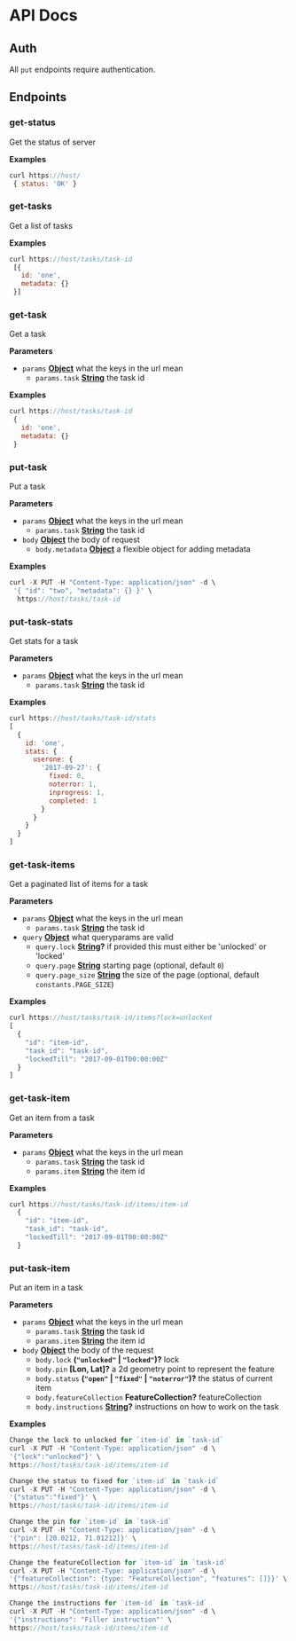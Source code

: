 # API Docs

## Auth

All `put` endpoints require authentication.

## Endpoints

<!-- Generated by documentation.js. Update this documentation by updating the source code. -->

### get-status

Get the status of server

**Examples**

```javascript
curl https://host/
 { status: 'OK' }
```

### get-tasks

Get a list of tasks

**Examples**

```javascript
curl https://host/tasks/task-id
 [{
   id: 'one',
   metadata: {}
 }]
```

### get-task

Get a task

**Parameters**

-   `params` **[Object](https://developer.mozilla.org/en-US/docs/Web/JavaScript/Reference/Global_Objects/Object)** what the keys in the url mean
    -   `params.task` **[String](https://developer.mozilla.org/en-US/docs/Web/JavaScript/Reference/Global_Objects/String)** the task id

**Examples**

```javascript
curl https://host/tasks/task-id
 {
   id: 'one',
   metadata: {}
 }
```

### put-task

Put a task

**Parameters**

-   `params` **[Object](https://developer.mozilla.org/en-US/docs/Web/JavaScript/Reference/Global_Objects/Object)** what the keys in the url mean
    -   `params.task` **[String](https://developer.mozilla.org/en-US/docs/Web/JavaScript/Reference/Global_Objects/String)** the task id
-   `body` **[Object](https://developer.mozilla.org/en-US/docs/Web/JavaScript/Reference/Global_Objects/Object)** the body of request
    -   `body.metadata` **[Object](https://developer.mozilla.org/en-US/docs/Web/JavaScript/Reference/Global_Objects/Object)** a flexible object for adding metadata

**Examples**

```javascript
curl -X PUT -H "Content-Type: application/json" -d \
 '{ "id": "two", "metadata": {} }' \
  https://host/tasks/task-id
```

### put-task-stats

Get stats for a task

**Parameters**

-   `params` **[Object](https://developer.mozilla.org/en-US/docs/Web/JavaScript/Reference/Global_Objects/Object)** what the keys in the url mean
    -   `params.task` **[String](https://developer.mozilla.org/en-US/docs/Web/JavaScript/Reference/Global_Objects/String)** the task id

**Examples**

```javascript
curl https://host/tasks/task-id/stats
[
  {
    id: 'one',
    stats: {
      userone: {
        '2017-09-27': {
          fixed: 0,
          noterror: 1,
          inprogress: 1,
          completed: 1
        }
      }
    }
  }
]
```

### get-task-items

Get a paginated list of items for a task

**Parameters**

-   `params` **[Object](https://developer.mozilla.org/en-US/docs/Web/JavaScript/Reference/Global_Objects/Object)** what the keys in the url mean
    -   `params.task` **[String](https://developer.mozilla.org/en-US/docs/Web/JavaScript/Reference/Global_Objects/String)** the task id
-   `query` **[Object](https://developer.mozilla.org/en-US/docs/Web/JavaScript/Reference/Global_Objects/Object)** what queryparams are valid
    -   `query.lock` **[String](https://developer.mozilla.org/en-US/docs/Web/JavaScript/Reference/Global_Objects/String)?** if provided this must either be 'unlocked' or 'locked'
    -   `query.page` **[String](https://developer.mozilla.org/en-US/docs/Web/JavaScript/Reference/Global_Objects/String)** starting page (optional, default `0`)
    -   `query.page_size` **[String](https://developer.mozilla.org/en-US/docs/Web/JavaScript/Reference/Global_Objects/String)** the size of the page (optional, default `constants.PAGE_SIZE`)

**Examples**

```javascript
curl https://host/tasks/task-id/items?lock=unlocked
[
  {
    "id": "item-id",
    "task_id": "task-id",
    "lockedTill": "2017-09-01T00:00:00Z"
  }
]
```

### get-task-item

Get an item from a task

**Parameters**

-   `params` **[Object](https://developer.mozilla.org/en-US/docs/Web/JavaScript/Reference/Global_Objects/Object)** what the keys in the url mean
    -   `params.task` **[String](https://developer.mozilla.org/en-US/docs/Web/JavaScript/Reference/Global_Objects/String)** the task id
    -   `params.item` **[String](https://developer.mozilla.org/en-US/docs/Web/JavaScript/Reference/Global_Objects/String)** the item id

**Examples**

```javascript
curl https://host/tasks/task-id/items/item-id
  {
    "id": "item-id",
    "task_id": "task-id",
    "lockedTill": "2017-09-01T00:00:00Z"
  }
```

### put-task-item

Put an item in a task

**Parameters**

-   `params` **[Object](https://developer.mozilla.org/en-US/docs/Web/JavaScript/Reference/Global_Objects/Object)** what the keys in the url mean
    -   `params.task` **[String](https://developer.mozilla.org/en-US/docs/Web/JavaScript/Reference/Global_Objects/String)** the task id
    -   `params.item` **[String](https://developer.mozilla.org/en-US/docs/Web/JavaScript/Reference/Global_Objects/String)** the item id
-   `body` **[Object](https://developer.mozilla.org/en-US/docs/Web/JavaScript/Reference/Global_Objects/Object)** the body of the request
    -   `body.lock` **(`"unlocked"` \| `"locked"`)?** lock
    -   `body.pin` **\[Lon, Lat]?** a 2d geometry point to represent the feature
    -   `body.status` **(`"open"` \| `"fixed"` \| `"noterror"`)?** the status of current item
    -   `body.featureCollection` **FeatureCollection?** featureCollection
    -   `body.instructions` **[String](https://developer.mozilla.org/en-US/docs/Web/JavaScript/Reference/Global_Objects/String)?** instructions on how to work on the task

**Examples**

```javascript
Change the lock to unlocked for `item-id` in `task-id`
curl -X PUT -H "Content-Type: application/json" -d \
'{"lock":"unlocked"}' \
https://host/tasks/task-id/items/item-id
```

```javascript
Change the status to fixed for `item-id` in `task-id`
curl -X PUT -H "Content-Type: application/json" -d \
'{"status":"fixed"}' \
https://host/tasks/task-id/items/item-id
```

```javascript
Change the pin for `item-id` in `task-id`
curl -X PUT -H "Content-Type: application/json" -d \
'{"pin": [20.0212, 71.01212]}' \
https://host/tasks/task-id/items/item-id
```

```javascript
Change the featureCollection for `item-id` in `task-id`
curl -X PUT -H "Content-Type: application/json" -d \
'{"featureCollection": {type: "FeatureCollection", "features": []}}' \
https://host/tasks/task-id/items/item-id
```

```javascript
Change the instructions for `item-id` in `task-id`
curl -X PUT -H "Content-Type: application/json" -d \
'{"instructions": "Filler instruction"' \
https://host/tasks/task-id/items/item-id
```

